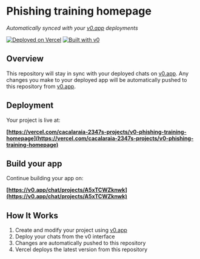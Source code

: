 # Phishing training homepage

*Automatically synced with your [v0.app](https://v0.app) deployments*

[![Deployed on Vercel](https://img.shields.io/badge/Deployed%20on-Vercel-black?style=for-the-badge&logo=vercel)](https://vercel.com/cacalaraia-2347s-projects/v0-phishing-training-homepage)
[![Built with v0](https://img.shields.io/badge/Built%20with-v0.app-black?style=for-the-badge)](https://v0.app/chat/projects/A5xTCWZknwk)

## Overview

This repository will stay in sync with your deployed chats on [v0.app](https://v0.app).
Any changes you make to your deployed app will be automatically pushed to this repository from [v0.app](https://v0.app).

## Deployment

Your project is live at:

**[https://vercel.com/cacalaraia-2347s-projects/v0-phishing-training-homepage](https://vercel.com/cacalaraia-2347s-projects/v0-phishing-training-homepage)**

## Build your app

Continue building your app on:

**[https://v0.app/chat/projects/A5xTCWZknwk](https://v0.app/chat/projects/A5xTCWZknwk)**

## How It Works

1. Create and modify your project using [v0.app](https://v0.app)
2. Deploy your chats from the v0 interface
3. Changes are automatically pushed to this repository
4. Vercel deploys the latest version from this repository